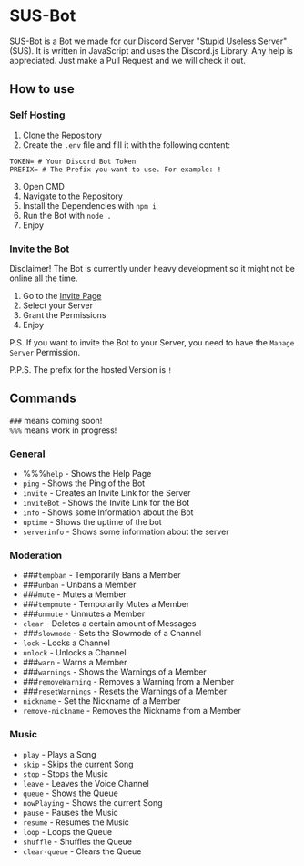 # SUS-Bot

SUS-Bot is a Bot we made for our Discord Server "Stupid Useless Server" (SUS). It is written in JavaScript and uses the Discord.js Library. Any help is appreciated. Just make a Pull Request and we will check it out.

## How to use

### Self Hosting

1. Clone the Repository
2. Create the `.env` file and fill it with the following content:

```env
TOKEN= # Your Discord Bot Token
PREFIX= # The Prefix you want to use. For example: !
```

3. Open CMD
4. Navigate to the Repository
5. Install the Dependencies with `npm i`
6. Run the Bot with `node .`
7. Enjoy

### Invite the Bot

Disclaimer! The Bot is currently under heavy development so it might not be online all the time.

1. Go to the [Invite Page](https://discord.com/api/oauth2/authorize?client_id=1043594673614225429&permissions=8&scope=bot%20applications.commands)
2. Select your Server
3. Grant the Permissions
4. Enjoy

P.S. If you want to invite the Bot to your Server, you need to have the `Manage Server` Permission.

P.P.S. The prefix for the hosted Version is `!`

## Commands

`###` means coming soon!<br>
`%%%` means work in progress!

### General

- %%%`help` - Shows the Help Page
- `ping` - Shows the Ping of the Bot
- `invite` - Creates an Invite Link for the Server
- `inviteBot` - Shows the Invite Link for the Bot
- `info` - Shows some Information about the Bot
- `uptime` - Shows the uptime of the bot
- `serverinfo` - Shows some information about the server

### Moderation

- ###`tempban` - Temporarily Bans a Member
- ###`unban` - Unbans a Member
- ###`mute` - Mutes a Member
- ###`tempmute` - Temporarily Mutes a Member
- ###`unmute` - Unmutes a Member
- `clear` - Deletes a certain amount of Messages
- ###`slowmode` - Sets the Slowmode of a Channel
- `lock` - Locks a Channel
- `unlock` - Unlocks a Channel
- ###`warn` - Warns a Member
- ###`warnings` - Shows the Warnings of a Member
- ###`removeWarning` - Removes a Warning from a Member
- ###`resetWarnings` - Resets the Warnings of a Member
- `nickname` - Set the Nickname of a Member
- `remove-nickname` - Removes the Nickname from a Member

### Music

- `play` - Plays a Song
- `skip` - Skips the current Song
- `stop` - Stops the Music
- `leave` - Leaves the Voice Channel
- `queue` - Shows the Queue
- `nowPlaying` - Shows the current Song
- `pause` - Pauses the Music
- `resume` - Resumes the Music
- `loop` - Loops the Queue
- `shuffle` - Shuffles the Queue
- `clear-queue` - Clears the Queue
